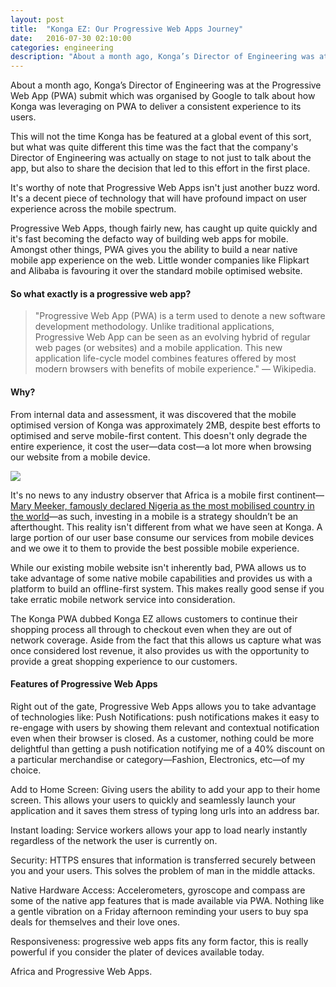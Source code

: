 ```yaml
---
layout: post
title:  "Konga EZ: Our Progressive Web Apps Journey"
date:   2016-07-30 02:10:00
categories: engineering
description: "About a month ago, Konga’s Director of Engineering was at the Progressive Web App (PWA) submit which was organised by Google to talk about how Konga was leveraging on PWA to deliver a consistent experience to its users."
---
```


About a month ago, Konga’s Director of Engineering was at the Progressive Web App (PWA) submit which was organised by Google to talk about how Konga was leveraging on PWA to deliver a consistent experience to its users.

This will not the time Konga has be featured at a global event of this sort, but what was quite different this time was the fact that the company's Director of Engineering was actually on stage to not just to talk about the app, but also to share the decision that led to this effort in the first place.

It's worthy of note that Progressive Web Apps isn't just another buzz word. It's a decent piece of technology that will have profound impact on user experience across the mobile spectrum.

Progressive Web Apps, though fairly new, has caught up quite quickly and it's fast becoming the defacto way of building web apps for mobile. Amongst other things, PWA gives you the ability to build a near native mobile app experience on the web. Little wonder companies like Flipkart and Alibaba is favouring it over the standard mobile optimised website.

#### So what exactly is a progressive web app?
>"Progressive Web App (PWA) is a term used to denote a new software development methodology. Unlike traditional applications, Progressive Web App can be seen as an evolving hybrid of regular web pages (or websites) and a mobile application. This new application life-cycle model combines features offered by most modern browsers with benefits of mobile experience." — Wikipedia.

#### Why?
From internal data and assessment, it was discovered that the mobile optimised version of Konga was approximately 2MB, despite best efforts to optimised and serve mobile-first content. This doesn't only degrade the entire experience, it cost the user&mdash;data cost&mdash;a lot more when browsing our website from a mobile device.

<img src="{{ site.url }}/assets/article_images/konga-pwa/data.png"/>

It's no news to any industry observer that Africa is a mobile first continent—[Mary Meeker, famously declared Nigeria as the most mobilised country in the world](http://cyberomin.github.io/mobile/2015/07/05/embrace-mobile-dont-ignore-it.html)—as such, investing in a mobile is a strategy shouldn’t be an afterthought. This reality isn't different from what we have seen at Konga. A large portion of our user base consume our services from mobile devices and we owe it to them to provide the best possible mobile experience.

While our existing mobile website isn't inherently bad, PWA allows us to take advantage of some native mobile capabilities and provides us with a platform to build an offline-first system. This makes really good sense if you take erratic mobile network service into consideration.

The Konga PWA dubbed Konga EZ allows customers to continue their shopping process all through to checkout even when they are out of network coverage. Aside from the fact that this allows us capture what was once considered lost revenue, it also provides us with the opportunity to provide a great shopping experience to our customers.

#### Features of Progressive Web Apps

Right out of the gate, Progressive Web Apps allows you to take advantage of technologies like:
Push Notifications: push notifications makes it easy to re-engage with users by showing them relevant and contextual notification even when their browser is closed. As a customer, nothing could be more delightful than getting a push notification notifying me of a 40% discount on a particular merchandise or category&mdash;Fashion, Electronics, etc&mdash;of my choice.

Add to Home Screen: Giving users the ability to add your app to their home screen. This allows your users to quickly and seamlessly launch your application and it saves them stress of typing long urls into an address bar.

Instant loading: Service workers allows your app to load nearly instantly regardless of the network the user is currently on.

Security: HTTPS ensures that information is transferred securely between you and your users. This solves the problem of man in the middle attacks.

Native Hardware Access: Accelerometers, gyroscope and compass are some of the native app features that is made available via PWA. Nothing like a gentle vibration on a Friday afternoon reminding your users to buy spa deals for themselves and their love ones.

Responsiveness: progressive web apps fits any form factor, this is really powerful if you consider the plater of devices available today.



Africa and Progressive Web Apps.
